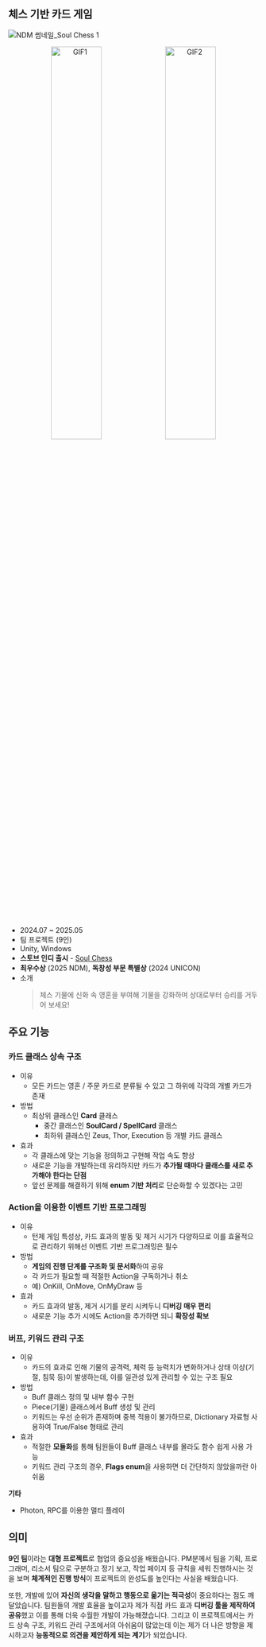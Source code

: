 ## 체스 기반 카드 게임
![NDM 썸네일_Soul Chess 1](https://github.com/user-attachments/assets/46ea8d37-d4bb-44c7-aa5f-50bad47ef547)
<p align="middle">
  <img src="https://github.com/user-attachments/assets/48e9148d-ecb8-4732-afe2-d16e618e0b4c" width="45%" alt="GIF1" />
  <img src="https://github.com/user-attachments/assets/2a027960-3233-47b6-adb1-467db1eb8ca3" width="45%" alt="GIF2" />
</p>

- 2024.07 ~ 2025.05
- 팀 프로젝트 (9인)
- Unity, Windows
- **스토브 인디 출시** - [Soul Chess](https://store.onstove.com/ko/games/5142)
- **최우수상** (2025 NDM), **독창성 부문 특별상** (2024 UNICON)
- 소개
    > 체스 기물에 신화 속 영혼을 부여해 기물을 강화하며 상대로부터 승리를 거두어 보세요!
## 주요 기능
### 카드 클래스 상속 구조
- 이유
  - 모든 카드는 영혼 / 주문 카드로 분류될 수 있고 그 하위에 각각의 개별 카드가 존재
- 방법
  - 최상위 클래스인 **Card** 클래스
    - 중간 클래스인 **SoulCard / SpellCard** 클래스
    - 최하위 클래스인 Zeus, Thor, Execution 등 개별 카드 클래스
- 효과
    - 각 클래스에 맞는 기능을 정의하고 구현해 작업 속도 향상
    - 새로운 기능을 개발하는데 유리하지만 카드가 **추가될 때마다 클래스를 새로 추가해야 한다는 단점**
    - 앞선 문제를 해결하기 위해 **enum 기반 처리**로 단순화할 수 있겠다는 고민
### Action을 이용한 이벤트 기반 프로그래밍
- 이유
    - 턴제 게임 특성상, 카드 효과의 발동 및 제거 시기가 다양하므로 이를 효율적으로 관리하기 위해선 이벤트 기반 프로그래밍은 필수
- 방법
    - **게임의 진행 단계를 구조화 및 문서화**하여 공유
    - 각 카드가 필요할 때 적절한 Action을 구독하거나 취소
    - 예) OnKill, OnMove, OnMyDraw 등
- 효과
    - 카드 효과의 발동, 제거 시기를 분리 시켜두니 **디버깅 매우 편리**
    - 새로운 기능 추가 시에도 Action을 추가하면 되니 **확장성 확보**
### 버프, 키워드 관리 구조
- 이유
    - 카드의 효과로 인해 기물의 공격력, 체력 등 능력치가 변화하거나 상태 이상(기절, 침묵 등)이 발생하는데, 이를 일관성 있게 관리할 수 있는 구조 필요
- 방법
    - Buff 클래스 정의 및 내부 함수 구현
    - Piece(기물) 클래스에서 Buff 생성 및 관리
    - 키워드는 우선 순위가 존재하며 중복 적용이 불가하므로, Dictionary 자료형 사용하여 True/False 형태로 관리
- 효과
    - 적절한 **모듈화**를 통해 팀원들이 Buff 클래스 내부를 몰라도 함수 쉽게 사용 가능
    - 키워드 관리 구조의 경우, **Flags enum**을 사용하면 더 간단하지 않았을까란 아쉬움

**기타**
- Photon, RPC를 이용한 멀티 플레이

## 의미
**9인 팀**이라는 **대형 프로젝트**로 협업의 중요성을 배웠습니다. PM분께서 팀을 기획, 프로그래머, 리소서 팀으로 구분하고 정기 보고, 작업 페이지 등 규칙을 세워 진행하시는 것을 보며 **체계적인 진행 방식**이 프로젝트의 완성도를 높인다는 사실을 배웠습니다.

또한, 개발에 있어 **자신의 생각을 말하고 행동으로 옮기는 적극성**이 중요하다는 점도 깨달았습니다. 팀원들의 개발 효율을 높이고자 제가 직접 카드 효과 **디버깅 툴을 제작하여 공유**했고 이를 통해 더욱 수월한 개발이 가능해졌습니다. 그리고 이 프로젝트에서는 카드 상속 구조, 키워드 관리 구조에서의 아쉬움이 많았는데 이는 제가 더 나은 방향을 제시하고자 **능동적으로 의견을 제안하게 되는 계기**가 되었습니다.
